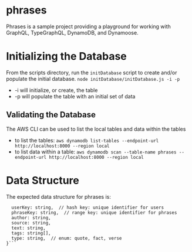 # phrases

Phrases is a sample project providing a playground for working with GraphQL, TypeGraphQL, DynamoDB, and Dynamoose.

# Initializing the Database
From the scripts directory, run the `initDatabase` script to create and/or populate the initial database.
`node initDatabase/initDatabase.js -i -p`
- -i will initialize, or create, the table
- -p will populate the table with an initial set of data

## Validating the Database
The AWS CLI can be used to list the local tables and data within the tables
- to list the tables: 
`aws dynamodb list-tables --endpoint-url http://localhost:8000 --region local`
- to list data within a table: 
`aws dynamodb scan --table-name phrases --endpoint-url http://localhost:8000 --region local`


# Data Structure
The expected data structure for phrases is:

```{
  userKey: string,  // hash key: unique identifier for users
  phraseKey: string,  // range key: unique identifier for phrases
  author: string,
  source: string,
  text: string,
  tags: string[],
  type: string,  // enum: quote, fact, verse
}```
